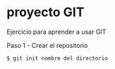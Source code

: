 # proyecto GIT #

Ejercicio para aprender a usar GIT

Paso 1 - Crear el repositorio
```shell
$ git init nombre del directorio

```